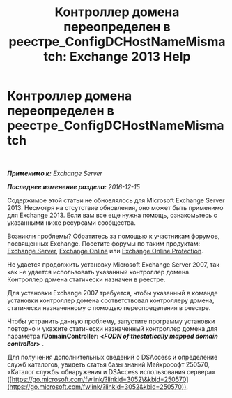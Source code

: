 ﻿---
title: 'Контроллер домена переопределен в реестре_ConfigDCHostNameMismatch: Exchange 2013 Help'
TOCTitle: Контроллер домена переопределен в реестре_ConfigDCHostNameMismatch
ms:assetid: 3aef5470-d510-4b59-a4b6-36d274a984ae
ms:mtpsurl: https://technet.microsoft.com/ru-ru/library/ms.exch.setupreadiness.configdchostnamemismatch(v=EXCHG.150)
ms:contentKeyID: 50487856
ms.date: 05/22/2018
mtps_version: v=EXCHG.150
ms.translationtype: MT
---

# Контроллер домена переопределен в реестре\_ConfigDCHostNameMismatch

 

_**Применимо к:** Exchange Server_

_**Последнее изменение раздела:** 2016-12-15_

Содержимое этой статьи не обновлялось для Microsoft Exchange Server 2013. Несмотря на отсутствие обновления, оно может быть применимо для Exchange 2013. Если вам все еще нужна помощь, ознакомьтесь с указанными ниже ресурсами сообщества.

Возникли проблемы? Обратитесь за помощью к участникам форумов, посвященных Exchange. Посетите форумы по таким продуктам: [Exchange Server](https://go.microsoft.com/fwlink/p/?linkid=60612), [Exchange Online](https://go.microsoft.com/fwlink/p/?linkid=267542) или [Exchange Online Protection](https://go.microsoft.com/fwlink/p/?linkid=285351).

Не удается продолжить установку Microsoft Exchange Server 2007, так как не удается использовать указанный контроллер домена. Контроллер домена статически назначен в реестре.

Для установки Exchange 2007 требуется, чтобы указанный в команде установки контроллер домена соответствовал контроллеру домена, статически назначенному с помощью переопределения в реестре.

Чтобы устранить данную проблему, запустите программу установки повторно и укажите статически назначенный контроллер домена для параметра **/DomainController: \<***FQDN of thestatically mapped domain controller***\>** .

Для получения дополнительных сведений о DSAccess и определение служб каталогов, увидеть статья базы знаний Майкрософт 250570, «Каталог службы обнаружения и DSAccess использования сервера» ([https://go.microsoft.com/fwlink/?linkid=3052\&kbid=250570](https://go.microsoft.com/fwlink/?linkid=3052&kbid=250570)).

